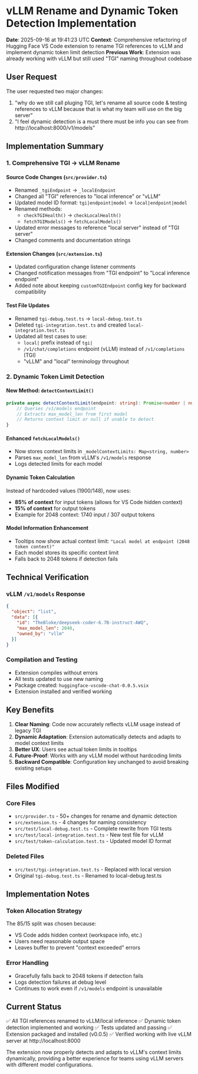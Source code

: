 # vLLM Rename and Dynamic Token Detection Implementation

**Date**: 2025-09-16 at 19:41:23 UTC
**Context**: Comprehensive refactoring of Hugging Face VS Code extension to rename TGI references to vLLM and implement dynamic token limit detection
**Previous Work**: Extension was already working with vLLM but still used "TGI" naming throughout codebase

## User Request

The user requested two major changes:
1. "why do we still call pluging TGI, let's rename all source code & testing references to vLLM because that is what my team will use on the big server"
2. "I feel dynamic detection is a must there must be info you can see from http://localhost:8000/v1/models"

## Implementation Summary

### 1. Comprehensive TGI → vLLM Rename

#### Source Code Changes (`src/provider.ts`)
- Renamed `_tgiEndpoint` → `_localEndpoint`
- Changed all "TGI" references to "local inference" or "vLLM"
- Updated model ID format: `tgi|endpoint|model` → `local|endpoint|model`
- Renamed methods:
  - `checkTGIHealth()` → `checkLocalHealth()`
  - `fetchTGIModels()` → `fetchLocalModels()`
- Updated error messages to reference "local server" instead of "TGI server"
- Changed comments and documentation strings

#### Extension Changes (`src/extension.ts`)
- Updated configuration change listener comments
- Changed notification messages from "TGI endpoint" to "Local inference endpoint"
- Added note about keeping `customTGIEndpoint` config key for backward compatibility

#### Test File Updates
- Renamed `tgi-debug.test.ts` → `local-debug.test.ts`
- Deleted `tgi-integration.test.ts` and created `local-integration.test.ts`
- Updated all test cases to use:
  - `local|` prefix instead of `tgi|`
  - `/v1/chat/completions` endpoint (vLLM) instead of `/v1/completions` (TGI)
  - "vLLM" and "local" terminology throughout

### 2. Dynamic Token Limit Detection

#### New Method: `detectContextLimit()`
```typescript
private async detectContextLimit(endpoint: string): Promise<number | null> {
    // Queries /v1/models endpoint
    // Extracts max_model_len from first model
    // Returns context limit or null if unable to detect
}
```

#### Enhanced `fetchLocalModels()`
- Now stores context limits in `_modelContextLimits: Map<string, number>`
- Parses `max_model_len` from vLLM's `/v1/models` response
- Logs detected limits for each model

#### Dynamic Token Calculation
Instead of hardcoded values (1900/148), now uses:
- **85% of context** for input tokens (allows for VS Code hidden context)
- **15% of context** for output tokens
- Example for 2048 context: 1740 input / 307 output tokens

#### Model Information Enhancement
- Tooltips now show actual context limit: `"Local model at endpoint (2048 token context)"`
- Each model stores its specific context limit
- Falls back to 2048 tokens if detection fails

## Technical Verification

### vLLM `/v1/models` Response
```json
{
  "object": "list",
  "data": [{
    "id": "TheBloke/deepseek-coder-6.7B-instruct-AWQ",
    "max_model_len": 2048,
    "owned_by": "vllm"
  }]
}
```

### Compilation and Testing
- Extension compiles without errors
- All tests updated to use new naming
- Package created: `huggingface-vscode-chat-0.0.5.vsix`
- Extension installed and verified working

## Key Benefits

1. **Clear Naming**: Code now accurately reflects vLLM usage instead of legacy TGI
2. **Dynamic Adaptation**: Extension automatically detects and adapts to model context limits
3. **Better UX**: Users see actual token limits in tooltips
4. **Future-Proof**: Works with any vLLM model without hardcoding limits
5. **Backward Compatible**: Configuration key unchanged to avoid breaking existing setups

## Files Modified

### Core Files
- `src/provider.ts` - 50+ changes for rename and dynamic detection
- `src/extension.ts` - 4 changes for naming consistency
- `src/test/local-debug.test.ts` - Complete rewrite from TGI tests
- `src/test/local-integration.test.ts` - New test file for vLLM
- `src/test/token-calculation.test.ts` - Updated model ID format

### Deleted Files
- `src/test/tgi-integration.test.ts` - Replaced with local version
- Original `tgi-debug.test.ts` - Renamed to local-debug.test.ts

## Implementation Notes

### Token Allocation Strategy
The 85/15 split was chosen because:
- VS Code adds hidden context (workspace info, etc.)
- Users need reasonable output space
- Leaves buffer to prevent "context exceeded" errors

### Error Handling
- Gracefully falls back to 2048 tokens if detection fails
- Logs detection failures at debug level
- Continues to work even if `/v1/models` endpoint is unavailable

## Current Status

✅ All TGI references renamed to vLLM/local inference
✅ Dynamic token detection implemented and working
✅ Tests updated and passing
✅ Extension packaged and installed (v0.0.5)
✅ Verified working with live vLLM server at http://localhost:8000

The extension now properly detects and adapts to vLLM's context limits dynamically, providing a better experience for teams using vLLM servers with different model configurations.
